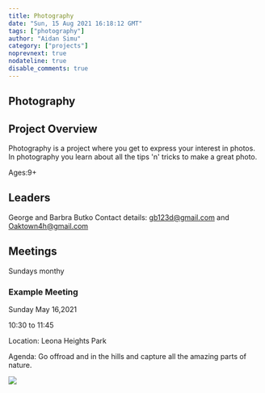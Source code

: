 ```yaml
---
title: Photography
date: "Sun, 15 Aug 2021 16:18:12 GMT"
tags: ["photography"]
author: "Aidan Simu"
category: ["projects"]
noprevnext: true
nodateline: true
disable_comments: true
---
```


## Photography

## Project Overview

Photography is a project where you get to express your interest in photos. In photography you learn about all the tips 'n' tricks to make a great photo.

Ages:9+

## Leaders
George and Barbra Butko Contact details: gb123d@gmail.com and Oaktown4h@gmail.com

##  Meetings

Sundays monthy

### Example Meeting

Sunday May 16,2021

10:30 to 11:45

Location: Leona Heights Park 

Agenda:
Go offroad and in the hills and capture all the amazing parts of nature.


![](./image.jpg)




